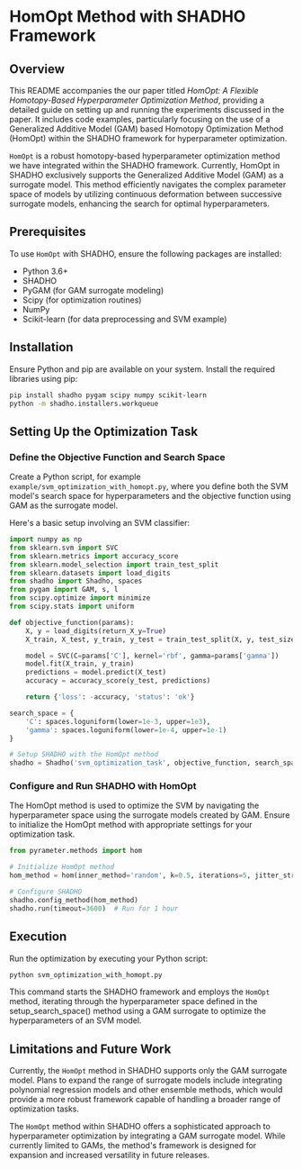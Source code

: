 # HomOpt Method with SHADHO Framework

## Overview
This README accompanies the our paper titled _HomOpt: A Flexible Homotopy-Based
Hyperparameter Optimization Method_, providing a detailed guide on setting up and running the experiments discussed in the paper. It includes code examples, particularly focusing on the use of a Generalized Additive Model (GAM) based Homotopy Optimization Method (HomOpt) within the SHADHO framework for hyperparameter optimization.

`HomOpt` is a robust homotopy-based hyperparameter optimization method we have integrated within the SHADHO framework. Currently, HomOpt in SHADHO exclusively supports the Generalized Additive Model (GAM) as a surrogate model. This method efficiently navigates the complex parameter space of models by utilizing continuous deformation between successive surrogate models, enhancing the search for optimal hyperparameters.

## Prerequisites
To use `HomOpt` with SHADHO, ensure the following packages are installed:
- Python 3.6+
- SHADHO
- PyGAM (for GAM surrogate modeling)
- Scipy (for optimization routines)
- NumPy
- Scikit-learn (for data preprocessing and SVM example)

## Installation
Ensure Python and pip are available on your system. Install the required libraries using pip:
```bash
pip install shadho pygam scipy numpy scikit-learn
python -m shadho.installers.workqueue
```

## Setting Up the Optimization Task

### Define the Objective Function and Search Space

Create a Python script, for example `example/svm_optimization_with_homopt.py`, where you define both the SVM model's search space for hyperparameters and the objective function using GAM as the surrogate model.

Here's a basic setup involving an SVM classifier:

```python
import numpy as np
from sklearn.svm import SVC
from sklearn.metrics import accuracy_score
from sklearn.model_selection import train_test_split
from sklearn.datasets import load_digits
from shadho import Shadho, spaces
from pygam import GAM, s, l
from scipy.optimize import minimize
from scipy.stats import uniform

def objective_function(params):
    X, y = load_digits(return_X_y=True)
    X_train, X_test, y_train, y_test = train_test_split(X, y, test_size=0.25, random_state=42)

    model = SVC(C=params['C'], kernel='rbf', gamma=params['gamma'])
    model.fit(X_train, y_train)
    predictions = model.predict(X_test)
    accuracy = accuracy_score(y_test, predictions)

    return {'loss': -accuracy, 'status': 'ok'}

search_space = {
    'C': spaces.loguniform(lower=1e-3, upper=1e3),
    'gamma': spaces.loguniform(lower=1e-4, upper=1e-1)
}

# Setup SHADHO with the HomOpt method
shadho = Shadho('svm_optimization_task', objective_function, search_space)
```

### Configure and Run SHADHO with HomOpt

The HomOpt method is used to optimize the SVM by navigating the hyperparameter space using the surrogate models created by GAM. Ensure to initialize the HomOpt method with appropriate settings for your optimization task.

```python
from pyrameter.methods import hom

# Initialize HomOpt method
hom_method = hom(inner_method='random', k=0.5, iterations=5, jitter_strength=0.005, warm_up=20)

# Configure SHADHO
shadho.config_method(hom_method)
shadho.run(timeout=3600)  # Run for 1 hour
```
## Execution
Run the optimization by executing your Python script:

```python
python svm_optimization_with_homopt.py
```
This command starts the SHADHO framework and employs the `HomOpt` method, iterating through the hyperparameter space defined in the setup_search_space() method using a GAM surrogate to optimize the hyperparameters of an SVM model.

## Limitations and Future Work
Currently, the `HomOpt` method in SHADHO supports only the GAM surrogate model. Plans to expand the range of surrogate models include integrating polynomial regression models and other ensemble methods, which would provide a more robust framework capable of handling a broader range of optimization tasks.

The `HomOpt` method within SHADHO offers a sophisticated approach to hyperparameter optimization by integrating a GAM surrogate model. While currently limited to GAMs, the method's framework is designed for expansion and increased versatility in future releases. 

